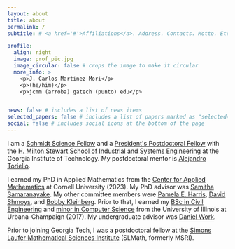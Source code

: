 ```yaml
---
layout: about
title: about
permalink: /
subtitle: # <a href='#'>Affiliations</a>. Address. Contacts. Motto. Etc.

profile:
  align: right
  image: prof_pic.jpg
  image_circular: false # crops the image to make it circular
  more_info: >
    <p>J. Carlos Martinez Mori</p>
    <p>(he/him)</p>
    <p>jcmm (arroba) gatech (punto) edu</p>


news: false # includes a list of news items
selected_papers: false # includes a list of papers marked as "selected={true}"
social: false # includes social icons at the bottom of the page
---
```


<p>
I am a <a href="https://schmidtsciencefellows.org/">Schmidt Science Fellow</a> and a <a href="https://ppfp.coe.gatech.edu/">President's Postdoctoral Fellow</a> with the <a href='https://www.isye.gatech.edu/'>H. Milton Stewart School of Industrial and Systems Engineering</a> at the Georgia Institute of Technology.
My postdoctoral mentor is <a href="https://sites.gatech.edu/alejandro-toriello/">Alejandro Toriello</a>.
</p>

<p>
I earned my PhD in Applied Mathematics from the <a href="https://www.cam.cornell.edu">Center for Applied Mathematics</a> at Cornell University (2023).
My PhD advisor was <a href="https://cee.cornell.edu/samitha/">Samitha Samaranayake</a>.
My other committee members were <a href="https://www.pamelaeharris.com/">Pamela E. Harris</a>, <a href="https://people.orie.cornell.edu/shmoys/">David Shmoys</a>, and <a href="https://www.cs.cornell.edu/~rdk/">Bobby Kleinberg</a>.
Prior to that, I earned my <a href="https://cee.illinois.edu/">BSc in Civil Engineering</a> and <a href="https://cs.illinois.edu/">minor in Computer Science</a> from the University of Illinois at Urbana-Champaign (2017). 
My undergraduate advisor was <a href="https://lab-work.github.io/">Daniel Work</a>. 
</p>

<p>
Prior to joining Georgia Tech, I was a postdoctoral fellow at the <a href="https://www.slmath.org/">Simons Laufer Mathematical Sciences Institute</a> (SLMath, formerly MSRI).
</p>